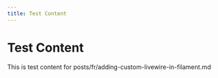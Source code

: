 ```yaml
---
title: Test Content
---
```


# Test Content

This is test content for posts/fr/adding-custom-livewire-in-filament.md